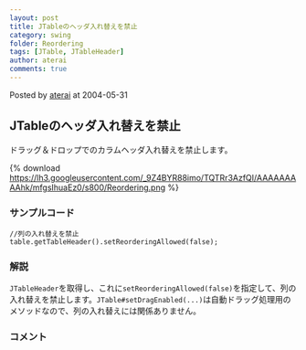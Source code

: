 ```yaml
---
layout: post
title: JTableのヘッダ入れ替えを禁止
category: swing
folder: Reordering
tags: [JTable, JTableHeader]
author: aterai
comments: true
---
```


Posted by [aterai](http://terai.xrea.jp/aterai.html) at 2004-05-31

## JTableのヘッダ入れ替えを禁止
ドラッグ＆ドロップでのカラムヘッダ入れ替えを禁止します。


{% download https://lh3.googleusercontent.com/_9Z4BYR88imo/TQTRr3AzfQI/AAAAAAAAAhk/mfgsIhuaEz0/s800/Reordering.png %}

### サンプルコード
<pre class="prettyprint"><code>//列の入れ替えを禁止
table.getTableHeader().setReorderingAllowed(false);
</code></pre>

### 解説
`JTableHeader`を取得し、これに`setReorderingAllowed(false)`を指定して、列の入れ替えを禁止します。`JTable#setDragEnabled(...)`は自動ドラッグ処理用のメソッドなので、列の入れ替えには関係ありません。

### コメント
